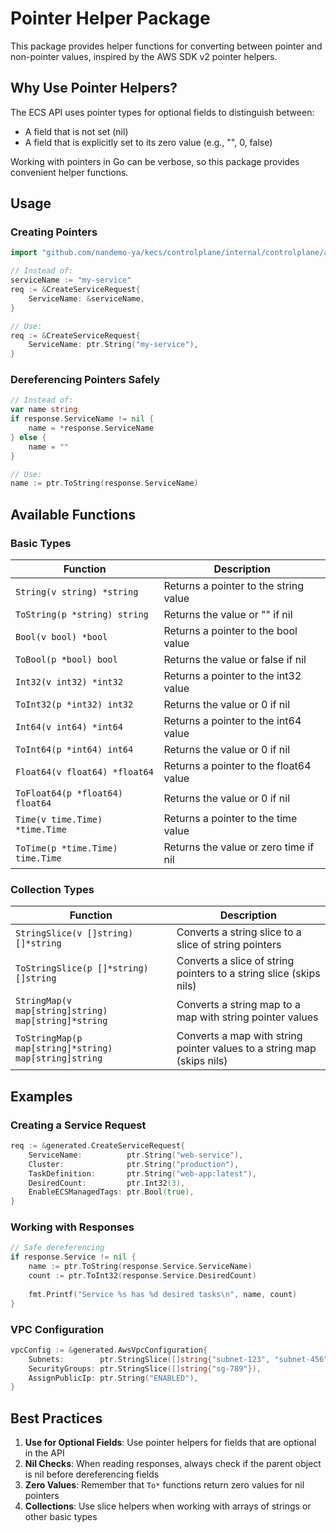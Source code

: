 # Pointer Helper Package

This package provides helper functions for converting between pointer and non-pointer values, inspired by the AWS SDK v2 pointer helpers.

## Why Use Pointer Helpers?

The ECS API uses pointer types for optional fields to distinguish between:
- A field that is not set (nil)
- A field that is explicitly set to its zero value (e.g., "", 0, false)

Working with pointers in Go can be verbose, so this package provides convenient helper functions.

## Usage

### Creating Pointers

```go
import "github.com/nandemo-ya/kecs/controlplane/internal/controlplane/api/generated/ptr"

// Instead of:
serviceName := "my-service"
req := &CreateServiceRequest{
    ServiceName: &serviceName,
}

// Use:
req := &CreateServiceRequest{
    ServiceName: ptr.String("my-service"),
}
```

### Dereferencing Pointers Safely

```go
// Instead of:
var name string
if response.ServiceName != nil {
    name = *response.ServiceName
} else {
    name = ""
}

// Use:
name := ptr.ToString(response.ServiceName)
```

## Available Functions

### Basic Types

| Function | Description |
|----------|-------------|
| `String(v string) *string` | Returns a pointer to the string value |
| `ToString(p *string) string` | Returns the value or "" if nil |
| `Bool(v bool) *bool` | Returns a pointer to the bool value |
| `ToBool(p *bool) bool` | Returns the value or false if nil |
| `Int32(v int32) *int32` | Returns a pointer to the int32 value |
| `ToInt32(p *int32) int32` | Returns the value or 0 if nil |
| `Int64(v int64) *int64` | Returns a pointer to the int64 value |
| `ToInt64(p *int64) int64` | Returns the value or 0 if nil |
| `Float64(v float64) *float64` | Returns a pointer to the float64 value |
| `ToFloat64(p *float64) float64` | Returns the value or 0 if nil |
| `Time(v time.Time) *time.Time` | Returns a pointer to the time value |
| `ToTime(p *time.Time) time.Time` | Returns the value or zero time if nil |

### Collection Types

| Function | Description |
|----------|-------------|
| `StringSlice(v []string) []*string` | Converts a string slice to a slice of string pointers |
| `ToStringSlice(p []*string) []string` | Converts a slice of string pointers to a string slice (skips nils) |
| `StringMap(v map[string]string) map[string]*string` | Converts a string map to a map with string pointer values |
| `ToStringMap(p map[string]*string) map[string]string` | Converts a map with string pointer values to a string map (skips nils) |

## Examples

### Creating a Service Request

```go
req := &generated.CreateServiceRequest{
    ServiceName:          ptr.String("web-service"),
    Cluster:              ptr.String("production"),
    TaskDefinition:       ptr.String("web-app:latest"),
    DesiredCount:         ptr.Int32(3),
    EnableECSManagedTags: ptr.Bool(true),
}
```

### Working with Responses

```go
// Safe dereferencing
if response.Service != nil {
    name := ptr.ToString(response.Service.ServiceName)
    count := ptr.ToInt32(response.Service.DesiredCount)
    
    fmt.Printf("Service %s has %d desired tasks\n", name, count)
}
```

### VPC Configuration

```go
vpcConfig := &generated.AwsVpcConfiguration{
    Subnets:        ptr.StringSlice([]string{"subnet-123", "subnet-456"}),
    SecurityGroups: ptr.StringSlice([]string{"sg-789"}),
    AssignPublicIp: ptr.String("ENABLED"),
}
```

## Best Practices

1. **Use for Optional Fields**: Use pointer helpers for fields that are optional in the API
2. **Nil Checks**: When reading responses, always check if the parent object is nil before dereferencing fields
3. **Zero Values**: Remember that `To*` functions return zero values for nil pointers
4. **Collections**: Use slice helpers when working with arrays of strings or other basic types
